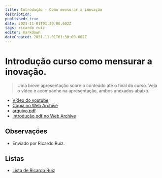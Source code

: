 ```yaml
---
title: Introdução - Como mensurar a inovação
description: 
published: true
date: 2021-11-01T01:30:00.602Z
tags: ricardo ruiz
editor: markdown
dateCreated: 2021-11-01T01:30:00.602Z
---
```


#  Introdução curso como mensurar a inovação. 
> Uma breve apresentação sobre o conteúdo até o final do curso. Veja o vídeo e acompanhe na apresentação, ambos anexados abaixo.
- [Vídeo do youtube](https://www.youtube.com/watch?v=xXth5VxFt8Q&t=4s)
- [Cópia no Web Archive](https://web.archive.org/web/20211019192745/https://www.youtube.com/watch?v=xXth5VxFt8Q)
- [arquivo.pdf](https://github.com/fonte-wiki/prototipando/raw/master/contribuicoes/ricardo-ruiz/como-mensurar-a-inovacao/Introdu%C3%A7%C3%A3o.pdf)
- [Introdução.pdf no Web Archive](https://ia601500.us.archive.org/0/items/1.1_20211019/1.1.pdf)
## Observações
- Enviado por Ricardo Ruiz.

## Listas

- [Lista de Ricardo Ruiz](/listas/ricardo-ruiz)